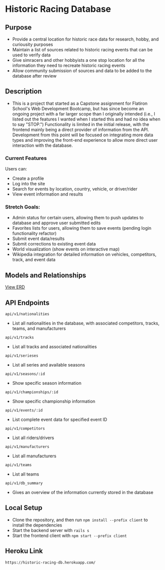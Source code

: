 # Historic Racing Database

## Purpose
  - Provide a central location for historic race data for research, hobby, and curiousity purposes
  - Maintain a list of sources related to historic racing events that can be used to verify data
  - Give simracers and other hobbyists a one stop location for all the information they need to recreate historic racing events
  - Allow community submission of sources and data to be added to the database after review

## Description
  - This is a project that started as a Capstone assignment for Flatiron School's Web Development Bootcamp, but has since become an ongoing project with a far larger scope than I originally intended (i.e., I listed out the features I wanted when I started this and had no idea when to say "STOP.") Functionality is limited in the initial release, with the frontend mainly being a direct provider of information from the API. Development from this point will be focused on integrating more data types and improving the front-end experience to allow more direct user interaction with the database.

### Current Features
  Users can:
  - Create a profile
  - Log into the site
  - Search for events by location, country, vehicle, or driver/rider
  - View event information and results

### Stretch Goals: 
  - Admin status for certain users, allowing them to push updates to database and approve user submitted edits
  - Favorites lists for users, allowing them to save events (pending login functionality refactor)
  - Submit event data/results
  - Submit corrections to existing event data
  - World visualization (show events on interactive map)
  - Wikipedia integration for detailed information on vehicles, competitors, track, and event data


## Models and Relationships
  [View ERD](https://lucid.app/lucidchart/7732b65d-93c3-4032-aa2d-36e4818644c5/view#)


## API Endpoints
  ```api/v1/nationalities```
  - List all nationalities in the database, with associated competitors, tracks, teams, and manufacturers

  ```api/v1/tracks```
  - List all tracks and associated nationalities

  ```api/v1/serieses```
  - List all series and available seasons

  ```api/v1/seasons/:id```
  - Show specific season information

  ```api/v1/championships/:id```
  - Show specific championship information

  ```api/v1/events/:id```
  - List complete event data for specified event ID

  ```api/v1/competitors```
  - List all riders/drivers

  ```api/v1/manufacturers```
  - List all manufacturers

  ```api/v1/teams```
  - List all teams

  ```api/v1/db_summary```
  - Gives an overview of the information currently stored in the database


  ## Local Setup
  - Clone the repository, and then run ```npm install --prefix client``` to install the dependencies
  - Start the backend server with ```rails s```
  - Start the frontend client with ```npm start --prefix client```


  ## Heroku Link
  ```https://historic-racing-db.herokuapp.com/```

